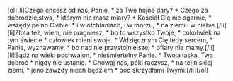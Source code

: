 [ol][li]Czego chcesz od nas, Panie, * za Twe hojne dary? * Czego za dobrodziejstwa, * którym nie masz miary? * Kościół Cię nie ogarnie, * wszędy pełno Ciebie: * i w otchłaniach, i w morzu, * na ziemi i w niebie.[/li][li]Złota też, wiem, nie pragniesz, * bo to wszystko Twoje, * cokolwiek na tym świecie * człowiek mieni swoje. * Wdzięcznym Cię tedy sercem, * Panie, wyznawamy, * bo nad nie przystojniejszej * ofiary nie mamy.[/li][li]Bądź na wieki pochwalon, * nieśmiertelny Panie. * Twoja łaska, Twa dobroć * nigdy nie ustanie. * Chowaj nas, póki raczysz, * na tej niskiej ziemi, * jeno zawżdy niech będziem * pod skrzydłami Twymi.[/li][/ol]